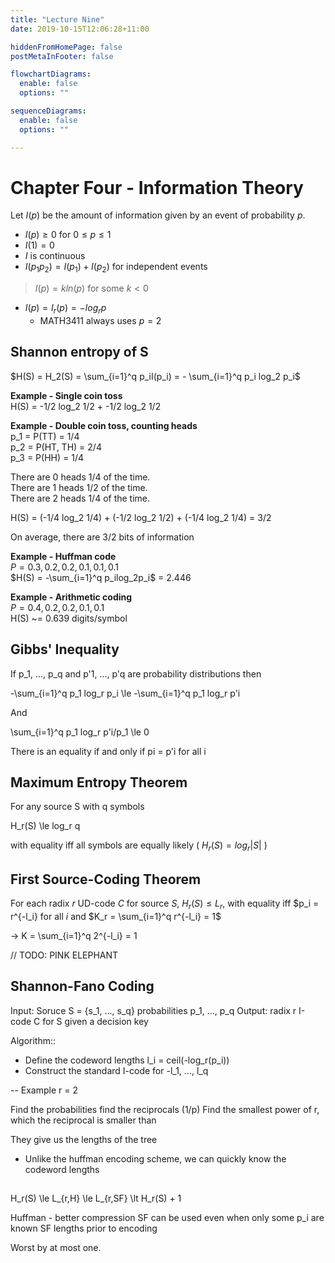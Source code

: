 ```yaml
---
title: "Lecture Nine"
date: 2019-10-15T12:06:28+11:00

hiddenFromHomePage: false
postMetaInFooter: false

flowchartDiagrams:
  enable: false
  options: ""

sequenceDiagrams: 
  enable: false
  options: ""

---
```


# Chapter Four - Information Theory

Let $I(p)$ be the amount of information given by an event of probability $p$.

* $I(p) \ge 0$ for $0 \le p \le 1$
* $I(1) = 0$
* $I$ is continuous
* $I(p_1p_2)=I(p_1) + I(p_2)$ for independent events

> $I(p) = kln(p)$ for some $k \lt 0$

* $I(p) = I_r(p) = -log_r p$ 
  * MATH3411 always uses $p=2$

## Shannon entropy of S

$H(S) = H_2(S) = \sum_{i=1}^q p_iI(p_i) = - \sum_{i=1}^q p_i log_2 p_i$

**Example - Single coin toss**  
H(S) = -1/2 log_2 1/2 + -1/2 log_2 1/2

**Example - Double coin toss, counting heads**  
p_1 = P(TT) = 1/4  
p_2 = P(HT, TH) = 2/4  
p_3 = P(HH) = 1/4  

There are 0 heads 1/4 of the time.  
There are 1 heads 1/2 of the time.  
There are 2 heads 1/4 of the time.  

H(S) = (-1/4 log_2 1/4) + (-1/2 log_2 1/2) + (-1/4 log_2 1/4) = 3/2

On average, there are 3/2 bits of information

**Example - Huffman code**  
$P = 0.3, 0.2, 0.2, 0.1, 0.1, 0.1$  
$H(S) = -\sum_{i=1}^q p_ilog_2p_i$
= 2.446

**Example - Arithmetic coding**  
$P = 0.4, 0.2, 0.2, 0.1, 0.1$  
H(S) ~= 0.639 digits/symbol

## Gibbs' Inequality

If p_1, ..., p_q and p'1, ..., p'q are probability distributions then

-\sum_{i=1}^q p_1 log_r p_i \le -\sum_{i=1}^q p_1 log_r p'i


And

\sum_{i=1}^q p_1 log_r p'i/p_1 \le 0

There is an equality if and only if pi = p'i for all i

## Maximum Entropy Theorem

For any source S with q symbols

H_r(S) \le log_r q

with equality iff all symbols are equally likely ( $H_r(S) = log_r |S|$ )

## First Source-Coding Theorem

For each radix $r$ UD-code $C$ for source $S$, $H_r(S) \le L_r$,
with equality iff $p_i = r^{-l_i} for all $i$ and $K_r = \sum_{i=1}^q r^{-l_i} = 1$

-> K = \sum_{i=1}^q 2^{-l_i} = 1

// TODO: PINK ELEPHANT


## Shannon-Fano Coding

Input: Soruce S = {s_1, ..., s_q} probabilities p_1, ..., p_q
Output: radix r I-code C for S given a decision key

Algorithm::

* Define the codeword lengths l_i = ceil(-log_r(p_i))
* Construct the standard I-code for -l_1, ..., l_q

--
Example
r = 2

Find the probabilities
find the reciprocals (1/p)
Find the smallest power of r, which the reciprocal is smaller than


They give us the lengths of the tree

+ Unlike the huffman encoding scheme, we can quickly know the codeword lengths

## 

H_r(S) \le L_{r,H} \le L_{r,SF} \lt H_r(S) + 1

Huffman - better compression
SF can be used even when only some p_i are known
SF lengths prior to encoding

Worst by at most one.